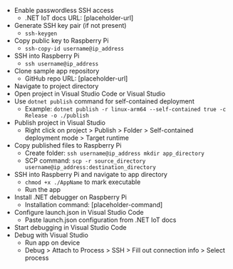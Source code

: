 - Enable passwordless SSH access
  - .NET IoT docs URL: [placeholder-url]
- Generate SSH key pair (if not present)
  - `ssh-keygen`
- Copy public key to Raspberry Pi
  - `ssh-copy-id username@ip_address`
- SSH into Raspberry Pi
  - `ssh username@ip_address`
- Clone sample app repository
  - GitHub repo URL: [placeholder-url]
- Navigate to project directory
- Open project in Visual Studio Code or Visual Studio
- Use `dotnet publish` command for self-contained deployment
  - Example: `dotnet publish -r linux-arm64 --self-contained true -c Release -o ./publish`
- Publish project in Visual Studio
  - Right click on project > Publish > Folder > Self-contained deployment mode > Target runtime
- Copy published files to Raspberry Pi
  - Create folder: `ssh username@ip_address mkdir app_directory`
  - SCP command: `scp -r source_directory username@ip_address:destination_directory`
- SSH into Raspberry Pi and navigate to app directory
  - `chmod +x ./AppName` to mark executable
  - Run the app
- Install .NET debugger on Raspberry Pi
  - Installation command: [placeholder-command]
- Configure launch.json in Visual Studio Code
  - Paste launch.json configuration from .NET IoT docs
- Start debugging in Visual Studio Code
- Debug with Visual Studio
  - Run app on device
  - Debug > Attach to Process > SSH > Fill out connection info > Select process
